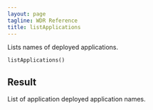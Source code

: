 ```yaml
---
layout: page
tagline: WDR Reference
title: listApplications
---
```


Lists names of deployed applications.

    listApplications()

## Result

List of application deployed application names.